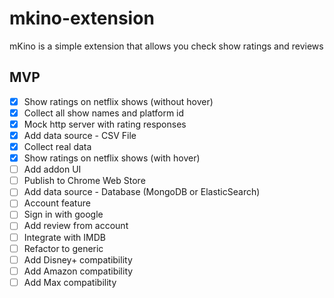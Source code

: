 # mkino-extension
mKino is a simple extension that allows you check show ratings and reviews

## MVP
- [x] Show ratings on netflix shows (without hover)
- [x] Collect all show names and platform id
- [x] Mock http server with rating responses
- [x] Add data source - CSV File
- [x] Collect real data
- [x] Show ratings on netflix shows (with hover)
- [ ] Add addon UI
- [ ] Publish to Chrome Web Store
- [ ] Add data source - Database (MongoDB or ElasticSearch)
- [ ] Account feature
- [ ] Sign in with google
- [ ] Add review from account
- [ ] Integrate with IMDB
- [ ] Refactor to generic
- [ ] Add Disney+ compatibility
- [ ] Add Amazon compatibility
- [ ] Add Max compatibility
